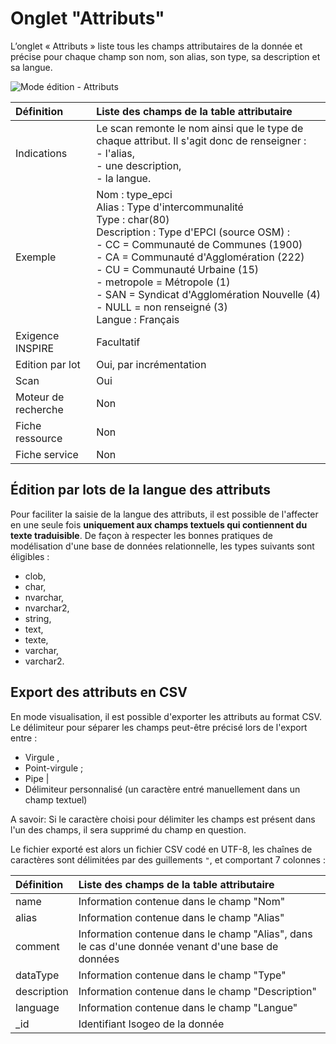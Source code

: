 # <i class="fa fa-list-alt"></i> Onglet "Attributs"

L’onglet « Attributs » liste tous les champs attributaires de la donnée et précise pour chaque champ son nom, son alias, son type, sa description et sa langue.

![Mode édition - Attributs](/assets/inv_edit_attributes.png "Mode édition - onglet Attributs")

| Définition          | Liste des champs de la table attributaire |
| :------------------ | :---------------------------------------- |
| Indications         | Le scan remonte le nom ainsi que le type de chaque attribut. Il s&apos;agit donc de renseigner :<br />- l&apos;alias,<br />- une description,<br />- la langue. |
| Exemple             | Nom : type_epci<br />Alias : Type d&apos;intercommunalité<br />Type : char(80)<br />Description : Type d&apos;EPCI (source OSM) :<br />- CC = Communauté de Communes (1900)<br />- CA = Communauté d&apos;Agglomération (222)<br />- CU = Communauté Urbaine (15)<br />- metropole = Métropole (1)<br />- SAN = Syndicat d&apos;Agglomération Nouvelle (4)<br />- NULL = non renseigné (3)<br />Langue : Français |
| Exigence INSPIRE    | Facultatif                    |
| Edition par lot     | Oui, par incrémentation       |
| Scan                | Oui                           |
| Moteur de recherche | Non                           |
| Fiche ressource     | Non                           |
| Fiche service       | Non                           |

## Édition par lots de la langue des attributs

Pour faciliter la saisie de la langue des attributs, il est possible de l&apos;affecter en une seule fois **uniquement aux champs textuels qui contiennent du texte traduisible**. De façon à respecter les bonnes pratiques de modélisation d&apos;une base de données relationnelle, les types suivants sont éligibles :

* clob,
* char,
* nvarchar,
* nvarchar2,
* string,
* text,
* texte,
* varchar,
* varchar2.

## Export des attributs en CSV

En mode visualisation, il est possible d'exporter les attributs au format CSV. Le délimiteur pour séparer les champs peut-être précisé lors de l'export entre : 
* Virgule ,
* Point-virgule ;
* Pipe |
* Délimiteur personnalisé (un caractère entré manuellement dans un champ textuel)

A savoir: Si le caractère choisi pour délimiter les champs est présent dans l'un des champs, il sera supprimé du champ en question.

Le fichier exporté est alors un fichier CSV codé en UTF-8, les chaînes de caractères sont délimitées par des guillements `"`, et comportant 7 colonnes :

| Définition          | Liste des champs de la table attributaire |
| :------------------ | :---------------------------------------- |
| name                | Information contenue dans le champ "Nom"|
| alias               | Information contenue dans le champ "Alias" |
| comment             | Information contenue dans le champ "Alias", dans le cas d'une donnée venant d'une base de données|
| dataType            | Information contenue dans le champ "Type" |
| description         | Information contenue dans le champ "Description" |
| language            | Information contenue dans le champ "Langue" |
| _id                 | Identifiant Isogeo de la donnée |
